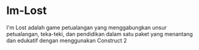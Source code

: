 # Im-Lost
I'm Lost adalah game petualangan yang menggabungkan unsur petualangan, teka-teki, dan pendidikan dalam satu paket yang menantang dan edukatif dengan menggunakan Construct 2

